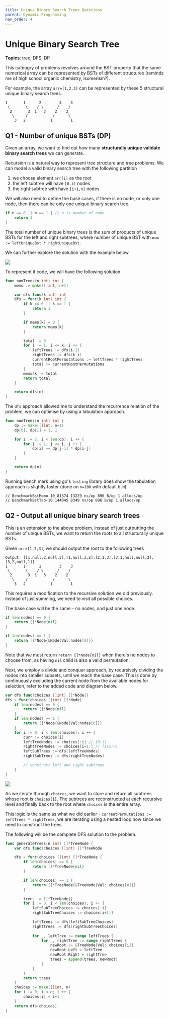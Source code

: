 ```yaml
---
title: Unique Binary Search Trees Questions
parent: Dynamic Programming
nav_order: 4
---
```

# Unique Binary Search Tree
**Topics**: tree, DFS, DP

This cateogry of problems revolves around the BST property that the same numerical array can be represented by BSTs of different structures (reminds me of high school organic chemistry, isomerism?).

For example, the array `arr=[1,2,3]` can be represented by these 5 structural unique binary search trees.
```
1       1      2        3    3
 \       \    / \      /    /
  2       3  1   3    2    2
   \     /           /      \
    3   2           1        1
```

## Q1 - Number of unique BSTs (DP)
Given an array, we want to find out how many **structurally unique validate binary search trees** we can generate.

Recursion is a natural way to represent tree structure and tree problems. We can model a valid binary search tree with the following partition
1. we choose element `arr[i]` as the root 
2. the left subtree will have `[0,i)` nodes
3. the right subtree with have `[i+1,n]` nodes

We will also need to define the base cases, if there is no node, or only one node, then there can be only one unique binary search tree.
```go
if n == 0 || n == 1 { // n is number of node
	return 1
}
```

The total number of unique binary trees is the sum of products of unique BSTs for the left and right subtrees, where number of unique BST with  `num := leftUniqueBst * rightUniqueBst`.

We can further explore the solution with the example below.

![](4-unique-bsts.png)

To represent it code, we will have the following solution
```go
func numTrees(n int) int {
    memo := make([]int, n+1)

    var dfs func(k int) int 
    dfs = func(k int) int {
        if k == 0 || k == 1 {
            return 1
        }

        if memo[k]!= 0 {
            return memo[k]
        }

        total := 0
        for i := 1; i <= k; i ++ {
            leftTrees := dfs(i-1)
            rightTrees := dfs(k-i)
            currentRootPermutations := leftTrees * rightTrees
            total += currentRootPermutations
        }
        memo[k] = total
        return total
    }

    return dfs(n)
}
```

The `dfs` approach allowed me to understand the recurrence relation of the problem, we can optimise by using a tabulation approach.
```go
func numTrees(n int) int {
	dp := make([]int, n+1)
	dp[0], dp[1] = 1, 1

    for i := 2; i < len(dp); i ++ {
        for j := 1; j <= i; j ++ {
            dp[i] += dp[j-1] * dp[i-j]
        }
    }

    return dp[n]
}
```

Running bench mark using go's `testing` library does show the tabulation approach is slightly faster (done on `n=100` with default `b.N`).
```
// BenchmarkBstMemo-10 81374 13229 ns/op 896 B/op 1 allocs/op
// BenchmarkBstTab-10 144045 8349 ns/op 896 B/op 1 allocs/op
```

## Q2 - Output all unique binary search trees
This is an extension to the above problem, instead of just outputting the number of unique BSTs, we want to return the roots to all structurally unique BSTs.

Given `arr=[1,2,3]`, we should output the root to the following trees
```
Output: [[1,null,2,null,3],[1,null,3,2],[2,1,3],[3,1,null,null,2],[3,2,null,1]]
1       1      2        3    3
 \       \    / \      /    /
  2       3  1   3    2    2
   \     /           /      \
    3   2           1        1
```

This requires a modification to the recursive solution we did previously. Instead of just summing, we need to visit all possible choices.

The base case will be the same - no nodes, and just one node.
```go
if len(nodes) == 0 {
	return []*Node{nil}
}

if len(nodes) == 1 {
	return []*Node{&Node{Val:nodes[0]}}
}
```

Note that we must return `return []*Node{nil}` when there's no nodes to choose from, as having `nil` child is also a valid permutation.

Next, we employ a divide and conquer approach, by recursively dividing the nodes into smaller subsets, until we reach the base case. This is done by continuously excluding the current node from the available nodes for selection, refer to the added code and diagram below.

```go
var dfs func(choices []int) []*Node{}
dfs = func(choices []int) []*Node{
	if len(nodes) == 0 {
		return []*Node{nil}
	}
	if len(nodes) == 1 {
		return []*Node{&Node{Val:nodes[0]}}
	}
	for i := 0; i < len(choices); i ++ {
		curr := choices[i]
		leftTreeNodes := choices[:i] // [0:i)
		rightTreeNodes := choices[i+1:] // [i+1:n)
		leftSubTrees := dfs(leftTreeNodes)
		rightSubTrees := dfs(rightTreeNodes)

		// construct left and right subtrees
	}
}
```
![](4-unique-bsts-gen.png)

As we iterate through `choices`, we want to store and return all subtrees whose root is `choices[i]`. The subtrees are reconstructed at each recursive level and finally back to the root where `choices` is the entire array.

This logic is the same as what we did earlier - `currentPermutations := leftTrees * rightTrees`, we are iterating using a nested loop now since we need to construct the trees.

The following will be the complete DFS solution to the problem.

```go
func generateTrees(n int) []*TreeNode {
	var dfs func(choices []int) []*TreeNode

	dfs = func(choices []int) []*TreeNode {
		if len(choices) == 0 {
			return []*TreeNode{nil}
		}

		if len(choices) == 1 {
			return []*TreeNode{&TreeNode{Val: choices[0]}}
		}

        trees := []*TreeNode{}
        for i := 0; i < len(choices); i ++ {
            leftSubTreeChoices := choices[:i]
            rightSubTreeChoices := choices[i+1:]

            leftTrees := dfs(leftSubTreeChoices)
            rightTrees := dfs(rightSubTreeChoices)
            
            for _, leftTree := range leftTrees {
                for _, rightTree := range rightTrees {
                    newRoot := &TreeNode{Val: choices[i]}
                    newRoot.Left = leftTree
                    newRoot.Right = rightTree
                    trees = append(trees, newRoot)
                }
            }
        }
        return trees
	}
    choices := make([]int, n)
    for i := 0; i < n; i ++ {
        choices[i] = i+1
    }
    return dfs(choices)
}
```